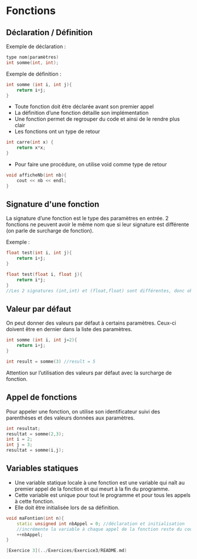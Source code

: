 # Fonctions

## Déclaration / Définition

Exemple de déclaration :

```c++
type nom(paramètres)
int somme(int, int);
```

Exemple de définition :

``` c++
int somme (int i, int j){
    return i+j;
}
```

* Toute fonction doit être déclarée avant son premier appel
* La définition d’une fonction détaille son implémentation
* Une fonction permet de regrouper du code et ainsi de le rendre plus clair
* Les fonctions ont un type de retour

``` c++
int carre(int x) {
    return x*x;
}
```

* Pour faire une procédure, on utilise void comme type de retour

``` c++
void afficheNb(int nb){
    cout << nb << endl;
}
```

## Signature d'une fonction

La signature d’une fonction est le type des paramètres en entrée. 
2 fonctions ne peuvent avoir le même nom que si leur signature est différente (on parle de surcharge de fonction).

Exemple :

``` c++
float test(int i, int j){
    return i+j;
}

float test(float i, float j){
    return i*j;
}
//Les 2 signatures (int,int) et (float,float) sont différentes, donc ok.
```

## Valeur par défaut

On peut donner des valeurs par défaut à certains paramètres. Ceux-ci doivent être en dernier dans la liste des paramètres.

``` c++
int somme (int i, int j=2){
    return i+j;
}

int result = somme(3) //result = 5
```

Attention sur l’utilisation des valeurs par défaut avec la surcharge de fonction.

## Appel de fonctions

Pour appeler une fonction, on utilise son identificateur suivi des parenthèses et des valeurs données aux paramètres.

``` c++
int resultat;
resultat = somme(2,3);
int i = 2;
int j = 3;
resultat = somme(i,j);
```

## Variables statiques

* Une variable statique locale à une fonction est une variable qui naît au premier appel de la fonction et qui meurt à la fin du programme.
* Cette variable est unique pour tout le programme et pour tous les appels à cette fonction.
* Elle doit être initialisée lors de sa définition.

``` c++
void maFontion(int n){
    static unsigned int nbAppel = 0; //déclaration et initialisation
    //incrémente la variable à chaque appel de la fonction reste du code de la fonction
    ++nbAppel;
}

[Exercice 3](../Exercices/Exercice3/README.md)
